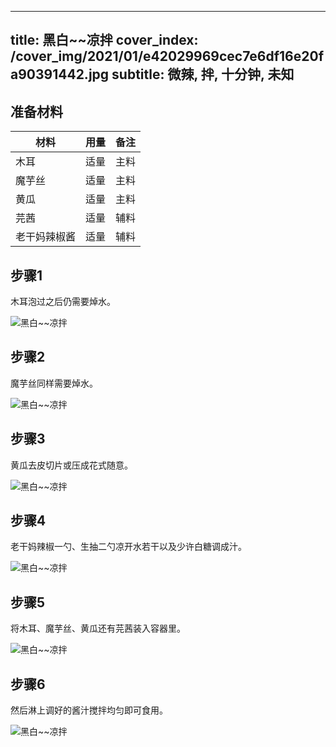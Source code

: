 
---
title: 黑白~~凉拌
cover_index: /cover_img/2021/01/e42029969cec7e6df16e20fa90391442.jpg
subtitle: 微辣, 拌, 十分钟, 未知
---

## 准备材料

| 材料     | 用量 | 备注|
| ------- | ----- | --- |
| 木耳 | 适量| 主料 |
| 魔芋丝 | 适量| 主料 |
| 黄瓜 | 适量| 主料 |
| 芫茜 | 适量| 辅料 |
| 老干妈辣椒酱 | 适量| 辅料 |

## 步骤1

木耳泡过之后仍需要焯水。

![黑白~~凉拌](https://i8.meishichina.com/attachment/recipe/201010/201010191210217.jpg?x-oss-process=style/p320) 

## 步骤2

魔芋丝同样需要焯水。

![黑白~~凉拌](https://i8.meishichina.com/attachment/recipe/201010/201010191211469.jpg?x-oss-process=style/p320) 

## 步骤3

黄瓜去皮切片或压成花式随意。

![黑白~~凉拌](https://i8.meishichina.com/attachment/recipe/201010/201010191212584.jpg?x-oss-process=style/p320) 

## 步骤4

老干妈辣椒一勺、生抽二勺凉开水若干以及少许白糖调成汁。

![黑白~~凉拌](https://i8.meishichina.com/attachment/recipe/201010/201010191213579.jpg?x-oss-process=style/p320) 

## 步骤5

将木耳、魔芋丝、黄瓜还有芫茜装入容器里。

![黑白~~凉拌](https://i8.meishichina.com/attachment/recipe/201010/201010191214493.jpg?x-oss-process=style/p320) 

## 步骤6

然后淋上调好的酱汁搅拌均匀即可食用。

![黑白~~凉拌](https://i8.meishichina.com/attachment/recipe/201010/201010191215523.jpg?x-oss-process=style/p320) 

